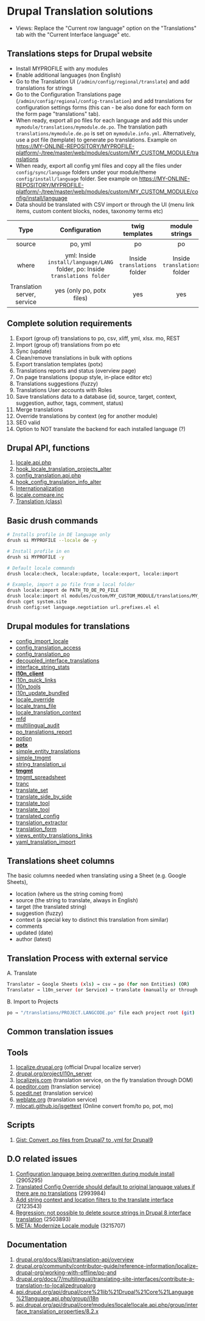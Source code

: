 # Drupal Translation solutions

- Views: Replace the "Current row language" option on the "Translations" tab with the "Current Interface language" etc.

## Translations steps for Drupal website

- Install MYPROFILE with any modules
- Enable additional languages (non English)
- Go to the Translation UI (`/admin/config/regional/translate`) and add translations for strings
- Go to the Configuration Translations page (`/admin/config/regional/config-translation`) and add translations for
  configuration settings forms (this can - be also done for each form on the
  form page "translations" tab).
- When ready, export all po files for each language and add this under `mymodule/translations/mymodule.de.po`. The translation path `translations/mymodule.de.po` is set on `mymodule.info.yml`. Alternatively, use a pot file (template) to generate po translations. Example on
  <https://MY-ONLINE-REPOSITORY/MYPROFILE-platform/-/tree/master/web/modules/custom/MY_CUSTOM_MODULE/translations>
- When ready, export all config yml files and copy all the files under `config/sync/language` folders under your module/theme `config/install/language` folder. See example on <https://MY-ONLINE-REPOSITORY/MYPROFILE-platform/-/tree/master/web/modules/custom/MY_CUSTOM_MODULE/config/install/language>
- Data should be translated with CSV import or through the UI (menu link items, custom content blocks, nodes, taxonomy terms etc)

| **Type** | **Configuration** | **twig templates** |**module strings** | **drupal entities** |
| :---: | :---: | :---: | :---: | :---: |
| source | po, yml | po | po |csv |
| where | yml: Inside `install/language/LANG` folder, po: Inside `translations folder` | Inside `translations` folder | Inside `translations` folder | Inside custom migration module(s) |
| Translation server, service | yes (only po, potx files) | yes | yes | no |

## Complete solution requirements

1. Export (group of) translations to po, csv, xliff, yml, xlsx. mo, REST
2. Import (group of) translations from po etc
3. Sync (update)
4. Clean/remove translations in bulk with options
5. Export translation templates (potx)
6. Translations reports and status (overview page)
7. On page translations (popup style, in-place editor etc)
8. Translations suggestions (fuzzy)
9. Translations User accounts with Roles
10. Save translations data to a database (id, source, target, context,
    suggestion, author, tags, comment, status)
11. Merge translations
12. Override translations by context (eg for another module)
13. SEO valid
14. Option to NOT translate the backend for each installed language (?)

## Drupal API, functions

1. [locale.api.php](https://api.drupal.org/api/drupal/core%21modules%21locale%21locale.api.php/9.2.x)
2. [hook_locale_translation_projects_alter](https://api.drupal.org/api/drupal/core%21modules%21locale%21locale.api.php/function/hook_locale_translation_projects_alter/9.2.x)
3. [config_translation.api.php](https://api.drupal.org/api/drupal/core%21modules%21config_translation%21config_translation.api.php/9.2.x)
4. [hook_config_translation_info_alter](https://api.drupal.org/api/drupal/core%21modules%21config_translation%21config_translation.api.php/function/hook_config_translation_info_alter/9.2.x)
5. [Internationalization](https://api.drupal.org/api/drupal/core%21lib%21Drupal%21Core%21Language%21language.api.php/group/i18n/9.2.x)
6. [locale.compare.inc](https://api.drupal.org/api/drupal/core%21modules%21locale%21locale.compare.inc/9.2.x)
7. [Translation (class)](https://api.drupal.org/api/drupal/core%21lib%21Drupal%21Core%21Annotation%21Translation.php/class/Translation/9.2.x)

## Basic drush commands

```bash
# Installs profile in DE language only
drush si MYPROFILE --locale de -y

# Install profile in en
drush si MYPROFILE -y

# Default locale commands
drush locale:check, locale:update, locale:export, locale:import

# Example, import a po file from a local folder
drush locale:import de PATH_TO_DE_PO_FILE
drush locale:import nl modules/custom/MY_CUSTOM_MODULE/translations/MY_CUSTOM_MODULE.nl.po
drush cget system.site
drush config:set language.negotiation url.prefixes.el el
```

## Drupal modules for translations

- [config_import_locale](https://www.drupal.org/project/config_import_locale)
- [config_translation_access](https://www.drupal.org/project/config_translation_access)
- [config_translation_po](https://www.drupal.org/project/config_translation_po)
- [decoupled_interface_translations](https://www.drupal.org/project/decoupled_interface_translations)
- [interface_string_stats](https://www.drupal.org/project/interface_string_stats)
- [**l10n_client**](https://www.drupal.org/project/l10n_client)
- [l10n_quick_links](https://www.drupal.org/project/l10n_quick_links)
- [l10n_tools](https://www.drupal.org/project/l10n_tools)
- [l10n_update_bundled](https://www.drupal.org/project/l10n_update_bundled)
- [locale_override](https://www.drupal.org/project/locale_override)
- [locale_trans_file](https://www.drupal.org/project/locale_trans_file)
- [locale_translation_context](https://www.drupal.org/project/locale_translation_context)
- [mfd](https://www.drupal.org/project/mfd)
- [multilingual_audit](https://www.drupal.org/project/multilingual_audit)
- [po_translations_report](https://www.drupal.org/project/po_translations_report)
- [potion](https://www.drupal.org/project/potion)
- [**potx**](https://www.drupal.org/project/potx)
- [simple_entity_translations](https://www.drupal.org/project/simple_entity_translations)
- [simple_tmgmt](https://www.drupal.org/project/simple_tmgmt)
- [string_translation_ui](https://www.drupal.org/project/string_translation_ui)
- [**tmgmt**](https://www.drupal.org/project/tmgmt)
- [tmgmt_spreadsheet](https://www.drupal.org/project/tmgmt_spreadsheet)
- [tranc](https://www.drupal.org/project/tranc)
- [translate_set](https://www.drupal.org/project/translate_set)
- [translate_side_by_side](https://www.drupal.org/project/translate_side_by_side)
- [translate_tool](https://www.drupal.org/project/translate_tool)
- [translate_tool](https://www.drupal.org/project/translate_tool)
- [translated_config](https://www.drupal.org/project/translated_config)
- [translation_extractor](https://www.drupal.org/project/translation_extractor)
- [translation_form](https://www.drupal.org/project/translation_form)
- [views_entity_translations_links](https://www.drupal.org/project/views_entity_translations_links)
- [yaml_translation_import](https://www.drupal.org/project/yaml_translation_import)

## Translations sheet columns

The basic columns needed when translating using a Sheet (e.g. Google Sheets),

- location (where us the string coming from)
- source (the string to translate, always in English)
- target (the translated string)
- suggestion (fuzzy)
- context (a special key to distinct this translation from similar)
- comments
- updated (date)
- author (latest)

## Translation Process with external service

A. Translate

```bash
Translator → Google Sheets (xls) → csv → po (for non Entities) (OR)
Translator → l10n_server (or Service) → translate (manually or through the service API) → export to po file
```

B. Import to Projects

```bash
po → "/translations/PROJECT.LANGCODE.po" file each project root (git)
```

## Common translation issues

## Tools

1. [localize.drupal.org](https://localize.drupal.org) (official Drupal localize server)
2. [drupal.org/project/l10n_server](https://www.drupal.org/project/l10n_server)
3. [localizejs.com](https://localizejs.com/products/web) (translation service, on the fly translation through DOM)
4. [poeditor.com](https://poeditor.com/) (translation service)
5. [poedit.net](https://poedit.net/) (translation service)
6. [weblate.org](https://weblate.org/) (translation service)
7. [mlocati.github.io/jsgettext](https://mlocati.github.io/jsgettext) (Online convert from/to po, pot, mo)

## Scripts

1. [Gist: Convert .po files from Drupal7 to .yml for Drupal9](https://gist.github.com/Dimitris1990/0aabe4cabd0d12e0fbffccac1536ae9e)

## D.O related issues

1. [Configuration language being overwritten during module install](https://www.drupal.org/project/drupal/issues/2905295)
   (2905295)
1. [Translated Config Override should default to original language values if there are no translations](https://www.drupal.org/project/drupal/issues/2993984)
   (2993984)
1. [Add string context and location filters to the translate interface](https://www.drupal.org/project/drupal/issues/2123543)
   (2123543)
1. [Regression: not possible to delete source strings in Drupal 8 interface translation](https://www.drupal.org/project/drupal/issues/2503893)
   (2503893)
1. [META: Modernize Locale module](https://www.drupal.org/node/3215707)
   (3215707)

## Documentation

1. [drupal.org/docs/8/api/translation-api/overview](https://www.drupal.org/docs/8/api/translation-api/overview)
2. [drupal.org/community/contributor-guide/reference-information/localize-drupal-org/working-with-offline/po-and](https://www.drupal.org/community/contributor-guide/reference-information/localize-drupal-org/working-with-offline/po-and)
3. [drupal.org/docs/7/multilingual/translating-site-interfaces/contribute-a-translation-to-localizedrupalorg](https://www.drupal.org/docs/7/multilingual/translating-site-interfaces/contribute-a-translation-to-localizedrupalorg)
4. [api.drupal.org/api/drupal/core%21lib%21Drupal%21Core%21Language%21language.api.php/group/i18n](https://api.drupal.org/api/drupal/core!lib!Drupal!Core!Language!language.api.php/group/i18n/)
5. [api.drupal.org/api/drupal/core!modules!locale!locale.api.php/group/interface_translation_properties/8.2.x](https://api.drupal.org/api/drupal/core!modules!locale!locale.api.php/group/interface_translation_properties/8.2.x)
